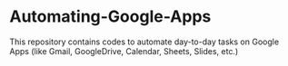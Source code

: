 # Automating-Google-Apps
This repository contains codes to automate day-to-day tasks on Google Apps (like Gmail, GoogleDrive, Calendar, Sheets, Slides, etc.)
